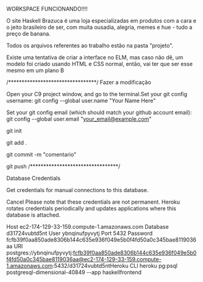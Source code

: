 WORKSPACE FUNCIONANDO!!!!

O site Haskell Brazuca é uma loja especializadas em produtos com a cara e o 
jeito brasileiro de ser, com muita ousadia, alegria, memes e hue - tudo a
preço de banana.

Todos os arquivos referentes ao trabalho estão na pasta "projeto".

Existe uma tentativa de criar a interface no ELM, mas caso não dê, um modelo foi 
criado usando HTML e CSS normal, então, vai ter que ser esse mesmo em um plano B

/*********************************/
Fazer a modificação

Open your C9 project window, and go to the terminal.Set your git config username:
git config --global user.name "Your Name Here"

Set your git config email (which should match your github account email):
git config --global user.email "your_email@example.com"

git init

git add .

git commit -m "comentario"

git push
/*********************************/

Database Credentials

Get credentials for manual connections to this database.

Cancel
Please note that these credentials are not permanent.
Heroku rotates credentials periodically and updates applications where this database is attached.

Host
ec2-174-129-33-159.compute-1.amazonaws.com
Database
d31724vubtd5nt
User
ybnqinufpyvytj
Port
5432
Password
fcfb39f0aa850ade8306b144c635e936f049e5b0f4fd50a0c345bae8119036aa
URI
postgres://ybnqinufpyvytj:fcfb39f0aa850ade8306b144c635e936f049e5b0f4fd50a0c345bae8119036aa@ec2-174-129-33-159.compute-1.amazonaws.com:5432/d31724vubtd5ntHeroku CLI
heroku pg:psql postgresql-dimensional-40849 --app haskellfrontend
